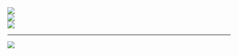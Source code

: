 

<!--
**Charu-2718/Charu-2718** is a ✨ _special_ ✨ repository because its `README.md` (this file) appears on your GitHub profile.

Here are some ideas to get you started:

- 🔭 I’m currently working on ...
- 🌱 I’m currently learning ...
- 👯 I’m looking to collaborate on ...
- 🤔 I’m looking for help with ...
- 💬 Ask me about ...
- 📫 How to reach me: ...
- 😄 Pronouns: ...
- ⚡ Fun fact: ....
-->


![](https://github-readme-stats.vercel.app/api?username=Charu-2718&theme=dark&hide_border=false&include_all_commits=false&count_private=false)<br/>
![](https://github-readme-streak-stats.herokuapp.com/?user=Charu-2718&theme=dark&hide_border=false)<br/>
![](https://github-readme-stats.vercel.app/api/top-langs/?username=Charu-2718&theme=dark&hide_border=false&include_all_commits=false&count_private=false&layout=compact)

---
[![](https://visitcount.itsvg.in/api?id=Charu-2718&label=Profile%20Views&color=10&icon=0&pretty=false)](https://visitcount.itsvg.in)
